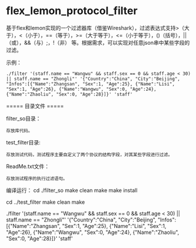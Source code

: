 # flex_lemon_protocol_filter
基于flex和lemon实现的一个过滤器库（借鉴Wireshark），过滤表达式支持>（大于），<（小于），==（等于），>=（大于等于），<=（小于等于），()（括号），||（或），&&（与）;，!（非） 等。根据需求，可以实现对任意json串中某些字段的过滤。

示例：
    
    ./filter '(staff.name == "Wangwu" && staff.sex == 0 && staff.age < 30) || staff.name == "Zhongli"' '{"Country":"China", "City":"Beijing", "Infos":[{"Name":"Zhangsan", "Sex":1, "Age":25}, {"Name":"Lisi", "Sex":1, "Age":26}, {"Name":"Wangwu", "Sex":0, "Age":24}, {"Name":"Zhaoliu", "Sex":0, "Age":28}]}' 'staff'



===== 目录文件 =====

filter_so目录：

    存放库代码。
  
test_filter目录:

    存放测试代码，测试程序主要自定义了两个协议的结构字段，对其某些字段进行过滤。
  
ReadMe.txt文件：

    存放测试程序的执行过滤语句。
  


编译运行：
cd ./filter_so
make clean
make
make install

cd ../test_filter
make clean
make

./filter '(staff.name == "Wangwu" && staff.sex == 0 && staff.age < 30) || staff.name == "Zhongli"' '{"Country":"China", "City":"Beijing", "Infos":[{"Name":"Zhangsan", "Sex":1, "Age":25}, {"Name":"Lisi", "Sex":1, "Age":26}, {"Name":"Wangwu", "Sex":0, "Age":24}, {"Name":"Zhaoliu", "Sex":0, "Age":28}]}' 'staff'

    
